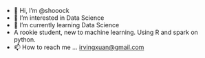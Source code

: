 - 👋 Hi, I’m @shooock
- 👀 I’m interested in Data Science
- 🌱 I’m currently learning Data Science
- A rookie student, new to machine learning. Using R and spark on python.
- 📫 How to reach me ...
irvingxuan@gmail.com
<!---
shooock/shooock is a ✨ special ✨ repository because its `README.md` (this file) appears on your GitHub profile.
You can click the Preview link to take a look at your changes.
--->
